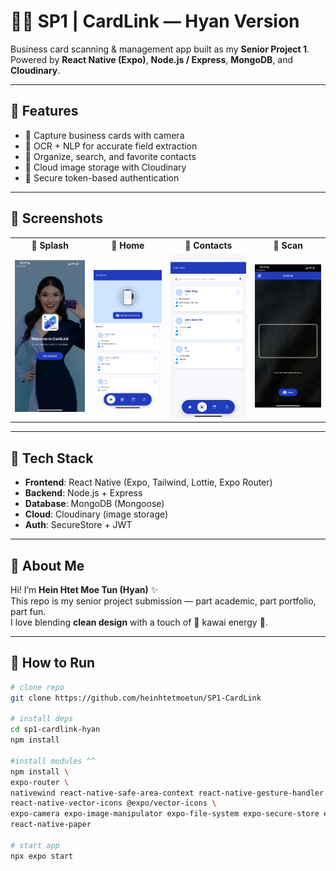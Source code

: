 # 🐰🥕 SP1 | CardLink — Hyan Version  

Business card scanning & management app built as my **Senior Project 1**.  
Powered by **React Native (Expo)**, **Node.js / Express**, **MongoDB**, and **Cloudinary**.  

---

## 🐰 Features
- 🥕 Capture business cards with camera  
- 🥕 OCR + NLP for accurate field extraction  
- 🥕 Organize, search, and favorite contacts  
- 🥕 Cloud image storage with Cloudinary  
- 🥕 Secure token-based authentication  

---

## 🐰 Screenshots

<table>
  <tr>
    <th>🥕 Splash</th>
    <th>🥕 Home</th>
    <th>🥕 Contacts</th>
    <th>🥕 Scan</th>
  </tr>
  <tr>
    <td><img src="docs/screenshots/obd.PNG" width="200"/></td>
    <td><img src="docs/screenshots/hme.PNG" width="200"/></td>
    <td><img src="docs/screenshots/cont.PNG" width="200"/></td>
    <td><img src="docs/screenshots/scn.PNG" width="200"/></td>
  </tr>
</table>

---

## 🐰 Tech Stack
- **Frontend**: React Native (Expo, Tailwind, Lottie, Expo Router)  
- **Backend**: Node.js + Express  
- **Database**: MongoDB (Mongoose)  
- **Cloud**: Cloudinary (image storage)  
- **Auth**: SecureStore + JWT  

---

## 🐰 About Me
Hi! I’m **Hein Htet Moe Tun (Hyan)** ✨  
This repo is my senior project submission — part academic, part portfolio, part fun.  
I love blending **clean design** with a touch of 🐰 kawai energy 🥕.  

---

## 🐰 How to Run
```bash
# clone repo
git clone https://github.com/heinhtetmoetun/SP1-CardLink

# install deps
cd sp1-cardlink-hyan
npm install

#install modules ^^
npm install \
expo-router \
nativewind react-native-safe-area-context react-native-gesture-handler react-native-reanimated \
react-native-vector-icons @expo/vector-icons \
expo-camera expo-image-manipulator expo-file-system expo-secure-store expo-linear-gradient \
react-native-paper

# start app
npx expo start
